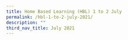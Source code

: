 ```yaml
---
title: Home Based Learning (HBL) 1 to 2 July
permalink: /hbl-1-to-2-july-2021/
description: ""
third_nav_title: July 2021
---
```

